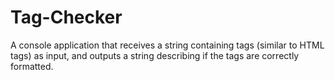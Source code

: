 # Tag-Checker
A console application that receives a string containing tags (similar to HTML tags) as input, and outputs a string describing if the tags are correctly formatted.
